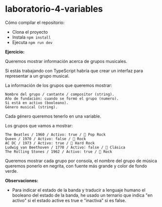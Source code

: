 # laboratorio-4-variables

Cómo compilar el repositorio:

- Clona el proyecto
- Instala `npm install`
- Ejecuta `npm run dev`

**Ejercicio:**

Queremos mostrar información acerca de grupos musicales.

Si estás trabajando con TypeScript habría que crear un interfaz para representar a un grupo musical.

La información de los grupos que queremos mostrar:

    Nombre del grupo / cantante / compositor (string).
    Año de fundación: cuando se formó el grupo (numero).
    Si está en activo (booleano).
    Género musical (string).

Cada género queremos tenerlo en una variable.

Los grupos que vamos a mostrar:

    The Beatles / 1960 / Activo: true / 🎵 Pop Rock
    Queen / 1970 / Activo: false / 🎸 Rock
    AC DC / 1973 / Activo: true / 🤘 Hard Rock
    Ludwig van Beethoven / 1770 / Activo: false / 🎼 Clásica
    The Rolling Stones / 1962 / Activo: true / 🎸 Rock

Queremos mostrar cada grupo por consola, el nombre del grupo de música queremos ponerlo en negrita, con fuente más grande y color de fondo verde.

**Observaciones:**

- Para indicar el estado de la banda y traducir a lenguaje humano el booleano del estado de la banda, he usado un ternario que indica "en activo" si el estado active es true e "inactiva" si es false.
